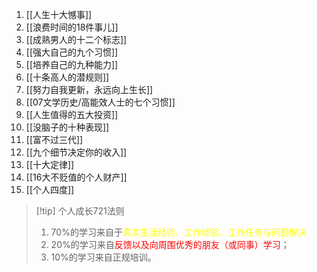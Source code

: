1. [[人生十大憾事]]
2. [[浪费时间的18件事儿]]
3. [[成熟男人的十二个标志]]
4. [[强大自己的九个习惯]]
5. [[培养自己的九种能力]]
6. [[十条高人的潜规则]]
7. [[努力自我更新，永远向上生长]]
8. [[07文学历史/高能效人士的七个习惯]]
9. [[人生值得的五大投资]]
10. [[没脑子的十种表现]]
11. [[富不过三代]]
12. [[九个细节决定你的收入]]
13. [[十大定律]]
14. [[16大不贬值的个人财产]]
15. [[个人四度]]

> [!tip] 个人成长721法则
> 1. 70%的学习来自于<font color="#ffff00">真实生活经验、工作经验、工作任务与问题解决</font>
> 2. 20%的学习来自<font color="#ff0000">反馈以及向周围优秀的朋友（或同事）学习</font>；
> 3. 10%的学习来自正规培训。

